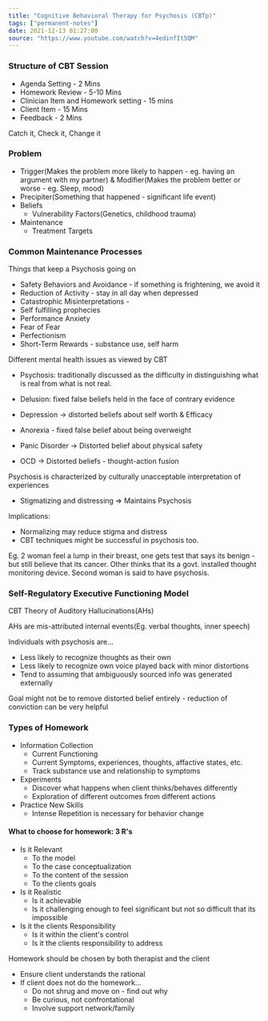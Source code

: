 ```yaml
---
title: "Cognitive Behavioral Therapy for Psychosis (CBTp)"
tags: ["permanent-notes"]
date: 2021-12-13 01:27:00
source: "https://www.youtube.com/watch?v=4edinfIt5QM"
---
```


### Structure of CBT Session

- Agenda Setting - 2 Mins
- Homework Review - 5-10 Mins
- Clinician Item and Homework setting - 15 mins
- Client Item - 15 Mins
- Feedback - 2 Mins

Catch it, Check it, Change it

### Problem

- Trigger(Makes the problem more likely to happen - eg. having an argument with my partner) & Modifier(Makes the problem better or worse - eg. Sleep, mood)
- Precipiter(Something that happened - significant life event)
- Beliefs
	- Vulnerability Factors(Genetics, childhood trauma)
- Maintenance
	- Treatment Targets	

### Common Maintenance Processes

Things that keep a Psychosis going on

- Safety Behaviors and Avoidance - if something is frightening, we avoid it
- Reduction of Activity - stay in all day when depressed
- Catastrophic Misinterpretations - 
- Self fulfilling prophecies
- Performance Anxiety
- Fear of Fear
- Perfectionism
- Short-Term Rewards - substance use, self harm

Different mental health issues as viewed by CBT

- Psychosis: traditionally discussed as the difficulty in distinguishing what is real from what is not real.
- Delusion: fixed false beliefs held in the face of contrary evidence

- Depression -> distorted beliefs about self worth & Efficacy
- Anorexia - fixed false belief about being overweight
- Panic Disorder -> Distorted belief about physical safety
- OCD -> Distorted beliefs - thought-action fusion

Psychosis is characterized by culturally unacceptable interpretation of experiences

- Stigmatizing and distressing => Maintains Psychosis

Implications:

- Normalizing may reduce stigma and distress
- CBT techniques might be successful in psychosis too.

Eg. 2 woman feel a lump in their breast, one gets test that says its benign - but still believe that its cancer. Other thinks that its a govt. installed thought monitoring device. Second woman is said to have psychosis.

### Self-Regulatory Executive Functioning Model

CBT Theory of Auditory Hallucinations(AHs)

AHs are mis-attributed internal events(Eg. verbal thoughts, inner speech)

Individuals with psychosis are...
- Less likely to recognize thoughts as their own
- Less likely to recognize own voice played back with minor distortions
- Tend to assuming that ambiguously sourced info was generated externally

Goal might not be to remove distorted belief entirely - reduction of conviction can be very helpful

### Types of Homework

- Information Collection 
	- Current Functioning
	- Current Symptoms, experiences, thoughts, affactive states, etc.
	- Track substance use and relationship to symptoms
- Experiments
	- Discover what happens when client thinks/behaves differently
	- Exploration of different outcomes from different actions
- Practice New Skills
	- Intense Repetition is necessary for behavior change

#### What to choose for homework: 3 R's

- Is it Relevant
	- To the model
	- To the case conceptualization
	- To the content of the session
	- To the clients goals
- Is it Realistic
	- Is it achievable
	- Is it challenging enough to feel significant but not so difficult that its impossible
- Is it the clients Responsibility
	- Is it within the client's control
	- Is it the clients responsibility to address

Homework should be chosen by both therapist and the client

- Ensure client understands the rational
- If client does not do the homework...
	- Do not shrug and move on - find out why
	- Be curious, not confrontational
	- Involve support network/family
